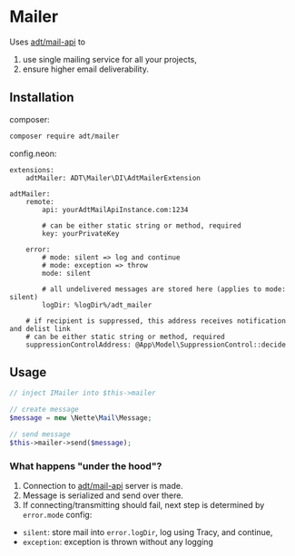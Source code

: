 # Mailer

Uses [adt/mail-api](https://github.com/appsdevteam/MailApi) to

1. use single mailing service for all your projects,
2. ensure higher email deliverability.

## Installation

composer:
```bash
composer require adt/mailer
```

config.neon:
```neon
extensions:
	adtMailer: ADT\Mailer\DI\AdtMailerExtension

adtMailer:
	remote:
		api: yourAdtMailApiInstance.com:1234

		# can be either static string or method, required
		key: yourPrivateKey

	error:
		# mode: silent => log and continue
		# mode: exception => throw 
		mode: silent

		# all undelivered messages are stored here (applies to mode: silent)
		logDir: %logDir%/adt_mailer

	# if recipient is suppressed, this address receives notification and delist link
	# can be either static string or method, required
	suppressionControlAddress: @App\Model\SuppressionControl::decide
```

## Usage

```php
// inject IMailer into $this->mailer

// create message
$message = new \Nette\Mail\Message;

// send message
$this->mailer->send($message);
```

### What happens "under the hood"?

1. Connection to [adt/mail-api](https://github.com/appsdevteam/MailApi) server is made.
2. Message is serialized and send over there.
3. If connecting/transmitting should fail, next step is determined by `error.mode` config:
  - `silent`: store mail into `error.logDir`, log using Tracy, and continue,
  - `exception`: exception is thrown without any logging

